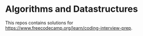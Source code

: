 # Algorithms and Datastructures

This repos contains solutions for https://www.freecodecamp.org/learn/coding-interview-prep.
